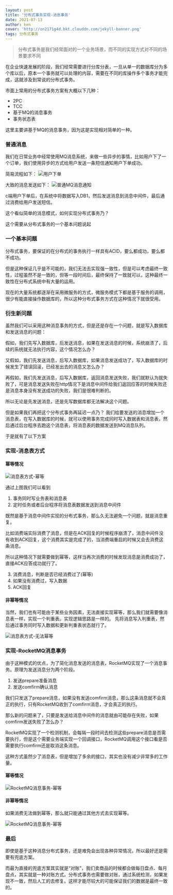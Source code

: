 ```yaml
---
layout: post
title: '分布式事务实现-消息事务'
date: 2021-07-13
author: ken
cover: 'http://on2171g4d.bkt.clouddn.com/jekyll-banner.png'
tags: 分布式事务
---
```


> 分布式事务是我们经常面对的一个业务场景，而不同的实现方式对不同的场景要求不同

在企业快速发展的阶段，我们经常需要进行分库分表，一旦从单一的数据库分为多个库以后，原本一个事务就可以处理的内容，需要在不同的库操作多个事务才能完成，这就涉及到常说的分布式事务。

市面上常用的分布式事务方案有大概以下几种：
- 2PC
- TCC
- 基于MQ的消息事务
- 事务状态表

这里主要讲基于MQ的消息事务，因为这是实现相对简单的一种。

### 普通消息

我们在日常业务中经常使用MQ消息系统，来做一些异步的事情，比如用户下了一个订单，我们使用异步的方式给用户发送一条短信通知用户下单成功。

简易流程如下：
![用户下单](https://raw.githubusercontent.com/y80x86ol/img/main/2021/20210713153026.png)


大致的消息发送如下：
![普通MQ消息通知](https://raw.githubusercontent.com/y80x86ol/img/main/2021/20210713153314.png)

c端用户下单后，在系统中将数据写入DB1，然后发送消息到消息中间件，最后通过消费给用户发送短信。

这个看似简单的消息模式，如何实现分布式事务乃？

这个需要从分布式事务的一个基本问题说起

### 一个基本问题

分布式事务，要保证的在分布式的事务执行一样具有ACID，要么都成功，要么都不成功。

但是这种保证几乎是不可能的，我们无法去实现强一致性，但是可以考虑最终一致性，过程虽然不是一致的，但等一段时间后，最终保持了一致就可以，这种最终一致性在分布式系统中有大量的运用。

现在的大量系统都逐渐在采用微服务的方式，微服务模式下都是基于服务的调用，很少有能直接操作数据库的，所以这种分布式事务方式在这种情况下就很受用。

### 衍生新问题

虽然我们可以采用这种消息事务的方式，但是还是存在一个问题，就是写入数据库和发送消息的问题：

假如，我们先写入数据库，后发送消息，如果在发送消息的时候，系统崩溃了，后续的系统就无法执行内容，这个情况怎么办？

又假如，我们先发送消息，后写入数据库，如果消息发送成功了，写入数据库的时候发生了错误回滚，已经发出去的消息又怎么办？

再假如，我们先发送消息，后写入数据库，返回消息发送失败，我们就默认为就失败了，可是消息发送失败在http情况下是消息中间件给我们返回应答的时候失败还是消息本身没有发送成功的失败，我们是很难判断的。

所以无论是先发送消息，还是先写数据库都无法解决这个问题。

但是如果我们再把这个分布式事务再延迟一点乃？
我们给要发送的消息增加一个消息表，在写入数据库的时候，就可以使用事务完成同时写入数据表和消息表，然后通过后台程序去跑这个消息表，将消息表的数据发送到MQ消息队列。

于是就有了以下方案

### 实现-消息表方式

#### 幂等情况

![消息表方式-幂等](https://raw.githubusercontent.com/y80x86ol/img/main/2021/20210713155630.png)

通过上图我们可以看到
1. 事务同时写业务表和消息表
2. 定时任务或者后台程序将消息表数据发送到消息中间件

既然是基于消息中间件实现的分布式事务，那么久无法避免一个问题，就是消息重复。

比如消费端实际消费了消息，但是在ACK回复的时候程序崩溃了，消息中间件没有收到ACK回复，这个消费其实是完成了的，当消费端重启的时候又会去消费这条消息。

所以这种情况下就需要做到幂等，这样当再次消费的时候发现消息是消费成功了，直接ACK应答成功就行了。

3. 消费消息，判断是否已经消费过了(幂等)
4. 如果没有消费过，写入数据
5. ACK回复

#### 非幂等情况

当然，我们也有可能由于某些业务因素，无法直接实现幂等，那么我们就需要像消息表一样，实现一个判重表。实现逻辑思路是一样的。
先将消息写入判重表，然后通过事务同时写入数据和更新判重表状态就行了。

![消息表方式-无法幂等](https://raw.githubusercontent.com/y80x86ol/img/main/2021/20210713160812.png)

### 实现-RocketMQ消息事务

由于这种模式的优点，为了简化消息发送的消息表，RocketMQ实现了一个消息事务。原理为发送消息分为两个阶段。
1. 发送prepare准备消息
2. 发送comfirm确认消息

我们只发送了prepare消息，如果没有发送comfirm消息，那么这条消息就不会真正的执行，只有RocketMQ收到了comfirm消息，才会真正的执行。

那么新的问题来了，只要是发送给消息中间件的消息就由可能存在失败，如果comfirm发送失败了怎么办？

RocketMQ实现了一个检测机制，会每隔一段时间去检测这些prepare消息是否需要执行，但是这个需要业务端实现一个回调接口，RocketMQ调用这个接口看是否需要执行comfirm还是取消这条消息。

这种方式虽然少了消息表，但是增加了多余的接口，其实也没有减少非常多的工作量。

#### 幂等情况

![RocketMQ消息事务-幂等](https://raw.githubusercontent.com/y80x86ol/img/main/2021/20210713160650.png)

#### 非幂等情况

如果消费无法做到幂等，那么就只能通过其他方式去实现幂等。

![RocketMQ消息事务-幂等](https://raw.githubusercontent.com/y80x86ol/img/main/2021/20210713160733.png)

### 最后

即使是基于这种消息分布式事务，还是难免会出现各种异常情况，所以最好还是需要有兜底方案。

而最为直接的兜底方案其实就是“对账”，我们卖商品的时候都会做每日盘点、每月盘点，其实就是一种对账方式。分布式事务也需要做对账，通过系统检测，如果发现不一致，然后人工的去修复。这样才能尽较大的可能保证我们的数据是最终一致的。